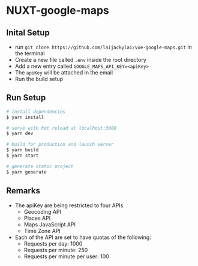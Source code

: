 # NUXT-google-maps

## Inital Setup

- run `git clone https://github.com/laijackylai/vue-google-maps.git` in the terminal
- Create a new file called `.env` inside the root directory
- Add a new entry called `GOOGLE_MAPS_API_KEY=<apiKey>`
- The `apiKey` will be attached in the email
- Run the build setup

## Run Setup

```bash
# install dependencies
$ yarn install

# serve with hot reload at localhost:3000
$ yarn dev

# build for production and launch server
$ yarn build
$ yarn start

# generate static project
$ yarn generate
```

## Remarks

- The apiKey are being restricted to four APIs
  - Geocoding API
  - Places API
  - Maps JavaScript API
  - Time Zone API
- Each of the API are set to have quotas of the following:
  - Requests per day: 1000
  - Requests per minute: 250
  - Requests per minute per user: 100
